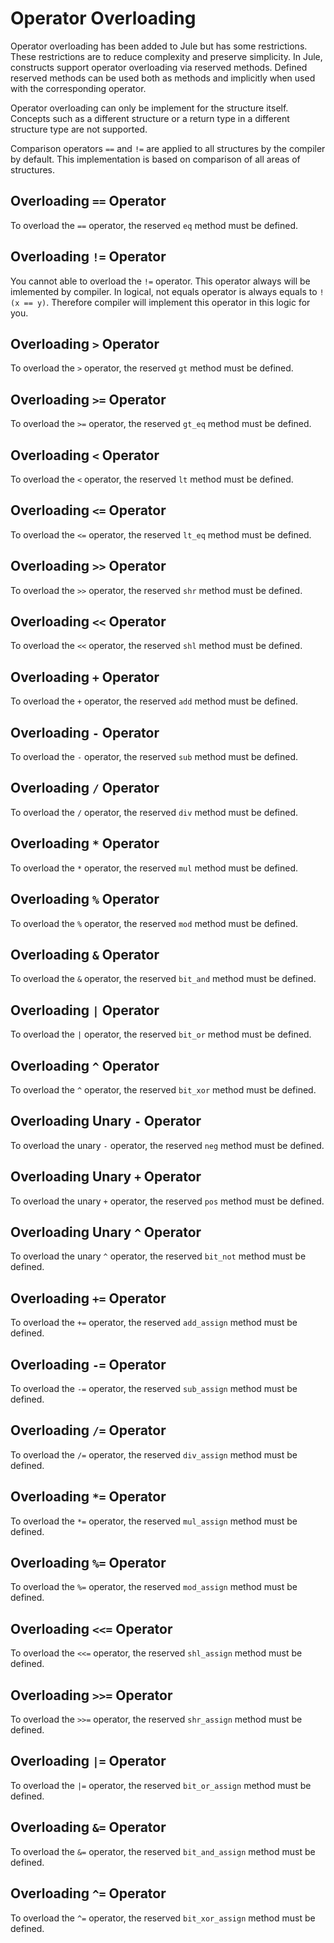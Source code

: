 # Operator Overloading

Operator overloading has been added to Jule but has some restrictions. These restrictions are to reduce complexity and preserve simplicity. In Jule, constructs support operator overloading via reserved methods. Defined reserved methods can be used both as methods and implicitly when used with the corresponding operator.

Operator overloading can only be implement for the structure itself. Concepts such as a different structure or a return type in a different structure type are not supported.

Comparison operators `==` and `!=` are applied to all structures by the compiler by default. This implementation is based on comparison of all areas of structures.

## Overloading `==` Operator

To overload the `==` operator, the reserved `eq` method must be defined. 

## Overloading `!=` Operator

You cannot able to overload the `!=` operator. This operator always will be imlemented by compiler. In logical, not equals operator is always equals to `!(x == y)`. Therefore compiler will implement this operator in this logic for you.

## Overloading `>` Operator

To overload the `>` operator, the reserved `gt` method must be defined. 

## Overloading `>=` Operator

To overload the `>=` operator, the reserved `gt_eq` method must be defined. 

## Overloading `<` Operator

To overload the `<` operator, the reserved `lt` method must be defined. 

## Overloading `<=` Operator

To overload the `<=` operator, the reserved `lt_eq` method must be defined. 

## Overloading `>>` Operator

To overload the `>>` operator, the reserved `shr` method must be defined. 

## Overloading `<<` Operator

To overload the `<<` operator, the reserved `shl` method must be defined. 

## Overloading `+` Operator

To overload the `+` operator, the reserved `add` method must be defined. 

## Overloading `-` Operator

To overload the `-` operator, the reserved `sub` method must be defined. 

## Overloading `/` Operator

To overload the `/` operator, the reserved `div` method must be defined. 

## Overloading `*` Operator

To overload the `*` operator, the reserved `mul` method must be defined. 

## Overloading `%` Operator

To overload the `%` operator, the reserved `mod` method must be defined. 

## Overloading `&` Operator

To overload the `&` operator, the reserved `bit_and` method must be defined. 

## Overloading `|` Operator

To overload the `|` operator, the reserved `bit_or` method must be defined. 

## Overloading `^` Operator

To overload the `^` operator, the reserved `bit_xor` method must be defined. 

## Overloading Unary `-` Operator

To overload the unary `-` operator, the reserved `neg` method must be defined. 

## Overloading Unary `+` Operator

To overload the unary `+` operator, the reserved `pos` method must be defined. 

## Overloading Unary `^` Operator

To overload the unary `^` operator, the reserved `bit_not` method must be defined. 

## Overloading `+=` Operator

To overload the `+=` operator, the reserved `add_assign` method must be defined. 

## Overloading `-=` Operator

To overload the `-=` operator, the reserved `sub_assign` method must be defined. 

## Overloading `/=` Operator

To overload the `/=` operator, the reserved `div_assign` method must be defined. 

## Overloading `*=` Operator

To overload the `*=` operator, the reserved `mul_assign` method must be defined. 

## Overloading `%=` Operator

To overload the `%=` operator, the reserved `mod_assign` method must be defined. 

## Overloading `<<=` Operator

To overload the `<<=` operator, the reserved `shl_assign` method must be defined. 

## Overloading `>>=` Operator

To overload the `>>=` operator, the reserved `shr_assign` method must be defined. 

## Overloading `|=` Operator

To overload the `|=` operator, the reserved `bit_or_assign` method must be defined. 

## Overloading `&=` Operator

To overload the `&=` operator, the reserved `bit_and_assign` method must be defined. 

## Overloading `^=` Operator

To overload the `^=` operator, the reserved `bit_xor_assign` method must be defined. 
